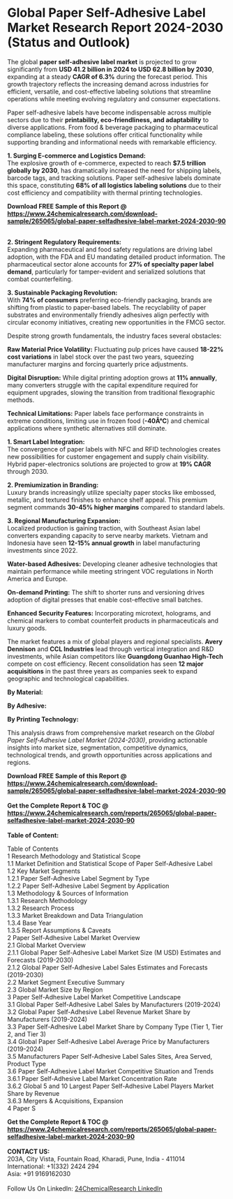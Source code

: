 <h1>Global Paper Self-Adhesive Label Market Research Report 2024-2030 (Status and Outlook)</h1><p>The global <strong>paper self-adhesive label market</strong> is projected to grow significantly from <strong>USD 41.2 billion in 2024 to USD 62.8 billion by 2030</strong>, expanding at a steady <strong>CAGR of 6.3%</strong> during the forecast period. This growth trajectory reflects the increasing demand across industries for efficient, versatile, and cost-effective labeling solutions that streamline operations while meeting evolving regulatory and consumer expectations.</p><p>Paper self-adhesive labels have become indispensable across multiple sectors due to their <strong>printability, eco-friendliness, and adaptability</strong> to diverse applications. From food &amp; beverage packaging to pharmaceutical compliance labeling, these solutions offer critical functionality while supporting branding and informational needs with remarkable efficiency.</p><p><strong>1. Surging E-commerce and Logistics Demand:</strong><br>
The explosive growth of e-commerce, expected to reach <strong>$7.5 trillion globally by 2030</strong>, has dramatically increased the need for shipping labels, barcode tags, and tracking solutions. Paper self-adhesive labels dominate this space, constituting <strong>68% of all logistics labeling solutions</strong> due to their cost efficiency and compatibility with thermal printing technologies.</p><div><b>Download FREE Sample of this Report @ 
            <a href="https://www.24chemicalresearch.com/download-sample/265065/global-paper-selfadhesive-label-market-2024-2030-90">
            https://www.24chemicalresearch.com/download-sample/265065/global-paper-selfadhesive-label-market-2024-2030-90</a></b></div><br><p><strong>2. Stringent Regulatory Requirements:</strong><br>
Expanding pharmaceutical and food safety regulations are driving label adoption, with the FDA and EU mandating detailed product information. The pharmaceutical sector alone accounts for <strong>27% of specialty paper label demand</strong>, particularly for tamper-evident and serialized solutions that combat counterfeiting.</p><p><strong>3. Sustainable Packaging Revolution:</strong><br>
With <strong>74% of consumers</strong> preferring eco-friendly packaging, brands are shifting from plastic to paper-based labels. The recyclability of paper substrates and environmentally friendly adhesives align perfectly with circular economy initiatives, creating new opportunities in the FMCG sector.</p><p>Despite strong growth fundamentals, the industry faces several obstacles:</p><p><strong>Raw Material Price Volatility:</strong> Fluctuating pulp prices have caused <strong>18-22% cost variations</strong> in label stock over the past two years, squeezing manufacturer margins and forcing quarterly price adjustments.</p><p><strong>Digital Disruption:</strong> While digital printing adoption grows at <strong>11% annually</strong>, many converters struggle with the capital expenditure required for equipment upgrades, slowing the transition from traditional flexographic methods.</p><p><strong>Technical Limitations:</strong> Paper labels face performance constraints in extreme conditions, limiting use in frozen food (<strong>-40Â°C</strong>) and chemical applications where synthetic alternatives still dominate.</p><p><strong>1. Smart Label Integration:</strong><br>
The convergence of paper labels with NFC and RFID technologies creates new possibilities for customer engagement and supply chain visibility. Hybrid paper-electronics solutions are projected to grow at <strong>19% CAGR</strong> through 2030.</p><p><strong>2. Premiumization in Branding:</strong><br>
Luxury brands increasingly utilize specialty paper stocks like embossed, metallic, and textured finishes to enhance shelf appeal. This premium segment commands <strong>30-45% higher margins</strong> compared to standard labels.</p><p><strong>3. Regional Manufacturing Expansion:</strong><br>
Localized production is gaining traction, with Southeast Asian label converters expanding capacity to serve nearby markets. Vietnam and Indonesia have seen <strong>12-15% annual growth</strong> in label manufacturing investments since 2022.</p><p><strong>Water-based Adhesives:</strong> Developing cleaner adhesive technologies that maintain performance while meeting stringent VOC regulations in North America and Europe.</p><p><strong>On-demand Printing:</strong> The shift to shorter runs and versioning drives adoption of digital presses that enable cost-effective small batches.</p><p><strong>Enhanced Security Features:</strong> Incorporating microtext, holograms, and chemical markers to combat counterfeit products in pharmaceuticals and luxury goods.</p><p>The market features a mix of global players and regional specialists. <strong>Avery Dennison</strong> and <strong>CCL Industries</strong> lead through vertical integration and R&amp;D investments, while Asian competitors like <strong>Guangdong Guanhao High-Tech</strong> compete on cost efficiency. Recent consolidation has seen <strong>12 major acquisitions</strong> in the past three years as companies seek to expand geographic and technological capabilities.</p><p><strong>By Material:</strong></p><p><strong>By Adhesive:</strong></p><p><strong>By Printing Technology:</strong></p><p>This analysis draws from comprehensive market research on the <em>Global Paper Self-Adhesive Label Market (2024-2030)</em>, providing actionable insights into market size, segmentation, competitive dynamics, technological trends, and growth opportunities across applications and regions.</p><div><b>Download FREE Sample of this Report @ 
            <a href="https://www.24chemicalresearch.com/download-sample/265065/global-paper-selfadhesive-label-market-2024-2030-90">
            https://www.24chemicalresearch.com/download-sample/265065/global-paper-selfadhesive-label-market-2024-2030-90</a></b></div><br><div><b>Get the Complete Report & TOC @ 
            <a href="https://www.24chemicalresearch.com/reports/265065/global-paper-selfadhesive-label-market-2024-2030-90">
            https://www.24chemicalresearch.com/reports/265065/global-paper-selfadhesive-label-market-2024-2030-90</a></b></div><br>
            <b>Table of Content:</b><p>Table of Contents<br />
1 Research Methodology and Statistical Scope<br />
1.1 Market Definition and Statistical Scope of Paper Self-Adhesive Label<br />
1.2 Key Market Segments<br />
1.2.1 Paper Self-Adhesive Label Segment by Type<br />
1.2.2 Paper Self-Adhesive Label Segment by Application<br />
1.3 Methodology & Sources of Information<br />
1.3.1 Research Methodology<br />
1.3.2 Research Process<br />
1.3.3 Market Breakdown and Data Triangulation<br />
1.3.4 Base Year<br />
1.3.5 Report Assumptions & Caveats<br />
2 Paper Self-Adhesive Label Market Overview<br />
2.1 Global Market Overview<br />
2.1.1 Global Paper Self-Adhesive Label Market Size (M USD) Estimates and Forecasts (2019-2030)<br />
2.1.2 Global Paper Self-Adhesive Label Sales Estimates and Forecasts (2019-2030)<br />
2.2 Market Segment Executive Summary<br />
2.3 Global Market Size by Region<br />
3 Paper Self-Adhesive Label Market Competitive Landscape<br />
3.1 Global Paper Self-Adhesive Label Sales by Manufacturers (2019-2024)<br />
3.2 Global Paper Self-Adhesive Label Revenue Market Share by Manufacturers (2019-2024)<br />
3.3 Paper Self-Adhesive Label Market Share by Company Type (Tier 1, Tier 2, and Tier 3)<br />
3.4 Global Paper Self-Adhesive Label Average Price by Manufacturers (2019-2024)<br />
3.5 Manufacturers Paper Self-Adhesive Label Sales Sites, Area Served, Product Type<br />
3.6 Paper Self-Adhesive Label Market Competitive Situation and Trends<br />
3.6.1 Paper Self-Adhesive Label Market Concentration Rate<br />
3.6.2 Global 5 and 10 Largest Paper Self-Adhesive Label Players Market Share by Revenue<br />
3.6.3 Mergers & Acquisitions, Expansion<br />
4 Paper S</p><div><b>Get the Complete Report & TOC @ 
            <a href="https://www.24chemicalresearch.com/reports/265065/global-paper-selfadhesive-label-market-2024-2030-90">
            https://www.24chemicalresearch.com/reports/265065/global-paper-selfadhesive-label-market-2024-2030-90</a></b></div><br><b>CONTACT US:</b><br>
            203A, City Vista, Fountain Road, Kharadi, Pune, India - 411014<br>
            International: +1(332) 2424 294<br>
            Asia: +91 9169162030 <br><br>
            Follow Us On LinkedIn: <a href="https://www.linkedin.com/company/24chemicalresearch/">24ChemicalResearch LinkedIn</a>